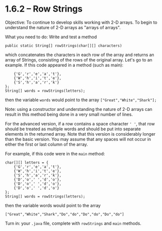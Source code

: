 # 1.6.2 – Row Strings

Objective: To continue to develop skills working with 2-D arrays. To begin to understand the nature of 2-D arrays as "arrays of arrays".

What you need to do: Write and test a method

```//precondition: characters contains at least 1 row and 1 column
public static String[] rowStrings(char[][] characters)
```

which concatenates the characters in each row of the array and returns an array of Strings, consisting of the rows of the original array. Let's go to an example. If this code appeared in a method (such as main):

```char[][] letters = {
    {'G','r','e','a','t'},
    {'W','h','i','t','e'},
    {'S','h','a','r','k'}
};
String[] words = rowStrings(letters);
```

then the variable ```words``` would point to the array ```["Great","White","Shark"];```

Note: using a constructor and understanding the nature of 2-D arrays can result in this method being done in a very small number of lines.

For the advanced version, if a row contains a space character ```' '```, that row should be treated as multiple words and should be put into separate elements in the returned array. Note that this version is considerably longer than the basic version. You may assume that any spaces will not occur in either the first or last column of the array.

For example, if this code were in the ```main``` method:
```
char[][] letters = {
    {'G','r','e','a','t'},
    {'W','h','i','t','e'},
    {'S','h','a','r','k'},
    {'D','o',' ','d','o'},
    {'D','o',' ','d','o'},
    {'D','o',' ','d','o'}
};
String[] words = rowStrings(letters);
```
then the variable words would point to the array
```
["Great","White","Shark","Do","do","Do","do","Do","do"]
```

Turn in: your ```.java``` file, complete with ```rowStrings``` and ```main``` methods.